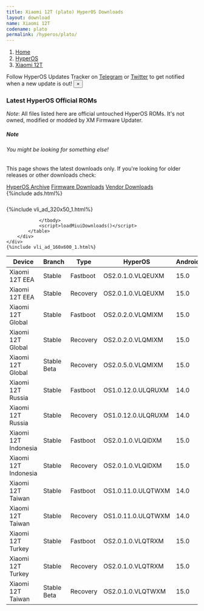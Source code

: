 ```yaml
---
title: Xiaomi 12T (plato) HyperOS Downloads
layout: download
name: Xiaomi 12T
codename: plato
permalink: /hyperos/plato/
---
```

<nav aria-label="breadcrumb">
    <ol class="breadcrumb">
        <li class="breadcrumb-item"><a href="/">Home</a></li>
        <li class="breadcrumb-item"><a href="/hyperos/">HyperOS</a></li>
        <li class="breadcrumb-item active" aria-current="page"><a href="/hyperos/plato/">Xiaomi 12T</a></li>
    </ol>
</nav>
<div class="alert alert-primary alert-dismissible fade show" role="alert">
    Follow HyperOS Updates Tracker on <a href="https://t.me/MIUIUpdatesTracker" class="alert-link">Telegram</a>
     or <a href="https://twitter.com/MiFwUpdater" class="alert-link">Twitter</a> to get notified when a new update is out!
    <button type="button" class="close" data-dismiss="alert" aria-label="Close">
        <span aria-hidden="true">&times;</span>
    </button>
</div>

### Latest HyperOS Official ROMs
*Note*: All files listed here are official untouched HyperOS ROMs. It's not owned, modified or modded by XM Firmware Updater.
<div class="card">
  <div class="card-body">
    <h5 class="card-title">Note</h5>
    <h6 class="card-subtitle mb-2 text-muted">You might be looking for something else!</h6>
    <p class="card-text">This page shows the latest downloads only.
     If you're looking for older releases or other downloads check:</p>
    <a href="/archive/hyperos/plato/" class="card-link">HyperOS Archive</a>
    <a href="/firmware/plato/" class="card-link">Firmware Downloads</a>
    <a href="/vendor/plato/" class="card-link">Vendor Downloads</a>
  </div>
</div>
{%include ads.html%}
<div class="row justify-content-center">
    <div class="col-10">
        <div class="table-responsive-md" style="margin-top: 25px;">
            {%include vli_ad_320x50_1.html%}
            <table id="miui" class="display dt-responsive nowrap compact table table-striped table-hover table-sm">
                <thead class="thead-dark">
                    <tr>
                        <th data-ref="device">Device</th>
                        <th data-ref="branch">Branch</th>
                        <th data-ref="type">Type</th>
                        <th data-ref="miui">HyperOS</th>
                        <th data-ref="android">Android</th>
                        <th data-ref="size">Size</th>
                        <th data-ref="size">Date</th>
                        <th data-ref="link">Link</th>
                    </tr>
                </thead>
                <tbody>
                <tr><td>Xiaomi 12T EEA</td><td>Stable</td><td>Fastboot</td><td>OS2.0.1.0.VLQEUXM</td><td>15.0</td><td>6.9 GB</td><td>2025-02-14</td><td><a href="/hyperos/plato/stable/OS2.0.1.0.VLQEUXM/">Download</a></td></tr>
<tr><td>Xiaomi 12T EEA</td><td>Stable</td><td>Recovery</td><td>OS2.0.1.0.VLQEUXM</td><td>15.0</td><td>5.8 GB</td><td>2025-03-10</td><td><a href="/hyperos/plato/stable/OS2.0.1.0.VLQEUXM/">Download</a></td></tr>
<tr><td>Xiaomi 12T Global</td><td>Stable</td><td>Fastboot</td><td>OS2.0.2.0.VLQMIXM</td><td>15.0</td><td>7.0 GB</td><td>2025-02-14</td><td><a href="/hyperos/plato/stable/OS2.0.2.0.VLQMIXM/">Download</a></td></tr>
<tr><td>Xiaomi 12T Global</td><td>Stable</td><td>Recovery</td><td>OS2.0.2.0.VLQMIXM</td><td>15.0</td><td>5.7 GB</td><td>2025-02-26</td><td><a href="/hyperos/plato/stable/OS2.0.2.0.VLQMIXM/">Download</a></td></tr>
<tr><td>Xiaomi 12T Global</td><td>Stable Beta</td><td>Recovery</td><td>OS2.0.5.0.VLQMIXM</td><td>15.0</td><td>5.7 GB</td><td>2025-04-01</td><td><a href="/hyperos/plato/stable beta/OS2.0.5.0.VLQMIXM/">Download</a></td></tr>
<tr><td>Xiaomi 12T Russia</td><td>Stable</td><td>Fastboot</td><td>OS1.0.12.0.ULQRUXM</td><td>14.0</td><td>6.6 GB</td><td>2025-03-11</td><td><a href="/hyperos/plato/stable/OS1.0.12.0.ULQRUXM/">Download</a></td></tr>
<tr><td>Xiaomi 12T Russia</td><td>Stable</td><td>Recovery</td><td>OS1.0.12.0.ULQRUXM</td><td>14.0</td><td>5.4 GB</td><td>2025-03-18</td><td><a href="/hyperos/plato/stable/OS1.0.12.0.ULQRUXM/">Download</a></td></tr>
<tr><td>Xiaomi 12T Indonesia</td><td>Stable</td><td>Fastboot</td><td>OS2.0.1.0.VLQIDXM</td><td>15.0</td><td>6.6 GB</td><td>2025-02-27</td><td><a href="/hyperos/plato/stable/OS2.0.1.0.VLQIDXM/">Download</a></td></tr>
<tr><td>Xiaomi 12T Indonesia</td><td>Stable</td><td>Recovery</td><td>OS2.0.1.0.VLQIDXM</td><td>15.0</td><td>5.6 GB</td><td>2025-03-14</td><td><a href="/hyperos/plato/stable/OS2.0.1.0.VLQIDXM/">Download</a></td></tr>
<tr><td>Xiaomi 12T Taiwan</td><td>Stable</td><td>Fastboot</td><td>OS1.0.11.0.ULQTWXM</td><td>14.0</td><td>6.3 GB</td><td>2025-03-11</td><td><a href="/hyperos/plato/stable/OS1.0.11.0.ULQTWXM/">Download</a></td></tr>
<tr><td>Xiaomi 12T Taiwan</td><td>Stable</td><td>Recovery</td><td>OS1.0.11.0.ULQTWXM</td><td>14.0</td><td>5.4 GB</td><td>2025-03-18</td><td><a href="/hyperos/plato/stable/OS1.0.11.0.ULQTWXM/">Download</a></td></tr>
<tr><td>Xiaomi 12T Turkey</td><td>Stable</td><td>Fastboot</td><td>OS2.0.1.0.VLQTRXM</td><td>15.0</td><td>6.7 GB</td><td>2025-02-27</td><td><a href="/hyperos/plato/stable/OS2.0.1.0.VLQTRXM/">Download</a></td></tr>
<tr><td>Xiaomi 12T Turkey</td><td>Stable</td><td>Recovery</td><td>OS2.0.1.0.VLQTRXM</td><td>15.0</td><td>5.7 GB</td><td>2025-03-14</td><td><a href="/hyperos/plato/stable/OS2.0.1.0.VLQTRXM/">Download</a></td></tr>
<tr><td>Xiaomi 12T Taiwan</td><td>Stable Beta</td><td>Recovery</td><td>OS2.0.1.0.VLQTWXM</td><td>15.0</td><td>5.6 GB</td><td>2025-04-01</td><td><a href="/hyperos/plato/stable beta/OS2.0.1.0.VLQTWXM/">Download</a></td></tr>

                </tbody>
                <script>loadMiuiDownloads()</script>
            </table>
        </div>
    </div>
    {%include vli_ad_160x600_1.html%}
</div>
